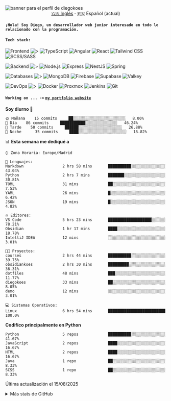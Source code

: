 <picture>
 <source media="(prefers-color-scheme: dark)" srcset="https://i.imgur.com/G5n6xUz.png">
 <source media="(prefers-color-scheme: light)" srcset="https://i.imgur.com/8gLfu4u.png">
 <img alt="banner para el perfil de diegokoes" src="https://i.imgur.com/G5n6xUz.png">
</picture>

<!-- Cambiador de idioma -->
<div align="center">
  <a href="./README.md">🇬🇧 Inglés</a> · <a>🇪🇸 Español (actual)</a>
</div>

#### `¡Hola! Soy Diego, un desarrollador web junior interesado en todo lo relacionado con la programación.`

#### `Tech stack:` 
<!-- Frontend -->
![Frontend   ](https://img.shields.io/badge/Frontend-20232a?style=for-the-badge&logo=terminal&logoColor=white)
![>](https://img.shields.io/badge/%3E-000000?style=for-the-badge&labelColor=000000&color=000000&logoColor=white&labelWidth=20) 
![TypeScript](https://img.shields.io/badge/typescript-3178C6?style=for-the-badge&logo=typescript&logoColor=white)
![Angular](https://img.shields.io/badge/angular-7E22CE?style=for-the-badge&logo=angular&logoColor=white)
![React](https://img.shields.io/badge/react-20232a?style=for-the-badge&logo=react&logoColor=61DAFB)
![Tailwind CSS](https://img.shields.io/badge/tailwindcss-06B6D4?style=for-the-badge&logo=tailwindcss&logoColor=white)
![SCSS/SASS](https://img.shields.io/badge/scss-CC6699?style=for-the-badge&logo=sass&logoColor=white)
<!-- Backend -->
![Backend    ](https://img.shields.io/badge/Backend-20232a?style=for-the-badge&logo=terminal&logoColor=white)
![>](https://img.shields.io/badge/%3E-000000?style=for-the-badge&labelColor=000000&color=000000&logoColor=white&labelWidth=20) 
![Node.js](https://img.shields.io/badge/node.js-339933?style=for-the-badge&logo=nodedotjs&logoColor=white)
![Express](https://img.shields.io/badge/express-000000?style=for-the-badge&logo=express&logoColor=white)
![NestJS](https://img.shields.io/badge/nestjs-E0234E?style=for-the-badge&logo=nestjs&logoColor=white)
![Spring](https://img.shields.io/badge/spring-6DB33F?style=for-the-badge&logo=spring&logoColor=white)
<!-- Databases -->
![Databases  ](https://img.shields.io/badge/BD's-20232a?style=for-the-badge&logo=terminal&logoColor=white)
![>](https://img.shields.io/badge/%3E-000000?style=for-the-badge&labelColor=000000&color=000000&logoColor=white&labelWidth=20) 
![MongoDB](https://img.shields.io/badge/mongodb-4EA94B?style=for-the-badge&logo=mongodb&logoColor=white)
![Firebase](https://img.shields.io/badge/firebase-FFCA28?style=for-the-badge&logo=firebase&logoColor=black)
![Supabase](https://img.shields.io/badge/supabase-3ECF8E?style=for-the-badge&logo=supabase&logoColor=white)
![Valkey](https://img.shields.io/badge/valkey-DC382D?style=for-the-badge&logo=valkey&logoColor=white)
<!-- DevOps -->
![DevOps     ](https://img.shields.io/badge/DevOps-20232a?style=for-the-badge&logo=terminal&logoColor=white)
![>](https://img.shields.io/badge/%3E-000000?style=for-the-badge&labelColor=000000&color=000000&logoColor=white&labelWidth=20) 
![Docker](https://img.shields.io/badge/docker-2496ED?style=for-the-badge&logo=docker&logoColor=white)
![Proxmox](https://img.shields.io/badge/proxmox-e57000?style=for-the-badge&logo=proxmox&logoColor=white)
![Jenkins](https://img.shields.io/badge/jenkins-D24939?style=for-the-badge&logo=jenkins&logoColor=white)
![Git](https://img.shields.io/badge/git-F05032?style=for-the-badge&logo=git&logoColor=white)

#### `Working on ... ->`  [`my portfolio website`](https://github.com/diegokoes/portfolio)


<!--START_SECTION:waka_es-->
**Soy diurno 🐤** 

```text
🌞 Mañana    15 commits     ██░░░░░░░░░░░░░░░░░░░░░░░   8.06% 
🌆 Día    86 commits     ███████████░░░░░░░░░░░░░░   46.24% 
🌃 Tarde    50 commits     ██████░░░░░░░░░░░░░░░░░░░   26.88% 
🌙 Noche      35 commits     ████░░░░░░░░░░░░░░░░░░░░░   18.82%

```


📊 **Esta semana me dediqué a** 

```text
⌚︎ Zona Horaria: Europe/Madrid

💬 Lenguajes: 
Markdown                 2 hrs 58 mins       ██████████░░░░░░░░░░░░░░░   43.04% 
Python                   2 hrs 7 mins        ███████░░░░░░░░░░░░░░░░░░   30.81% 
TOML                     31 mins             ██░░░░░░░░░░░░░░░░░░░░░░░   7.53% 
YAML                     26 mins             █░░░░░░░░░░░░░░░░░░░░░░░░   6.42% 
JSON                     19 mins             █░░░░░░░░░░░░░░░░░░░░░░░░   4.82%

🔥 Editores: 
VS Code                  5 hrs 23 mins       ███████████████████░░░░░░   78.21% 
Obsidian                 1 hr 17 mins        ████░░░░░░░░░░░░░░░░░░░░░   18.78% 
IntelliJ IDEA            12 mins             ░░░░░░░░░░░░░░░░░░░░░░░░░   3.01%

🐱‍💻 Proyectos: 
courses                  2 hrs 44 mins       ██████████░░░░░░░░░░░░░░░   39.75% 
obsidiankoes             2 hrs 30 mins       █████████░░░░░░░░░░░░░░░░   36.31% 
dotfiles                 48 mins             ███░░░░░░░░░░░░░░░░░░░░░░   11.77% 
diegokoes                33 mins             ██░░░░░░░░░░░░░░░░░░░░░░░   8.05% 
demo                     12 mins             ░░░░░░░░░░░░░░░░░░░░░░░░░   3.01%

💻 Sistemas Operativos: 
Linux                    6 hrs 54 mins       █████████████████████████   100.0%

```

**Codifico principalmente en Python** 

```text
Python                   5 repos             ██████████░░░░░░░░░░░░░░░   41.67% 
JavaScript               2 repos             ████░░░░░░░░░░░░░░░░░░░░░   16.67% 
HTML                     2 repos             ████░░░░░░░░░░░░░░░░░░░░░   16.67% 
Java                     1 repo              ██░░░░░░░░░░░░░░░░░░░░░░░   8.33% 
SCSS                     1 repo              ██░░░░░░░░░░░░░░░░░░░░░░░   8.33%

```



 Última actualización el 15/08/2025
<!--END_SECTION:waka_es-->



<details>


<summary>Más stats de GitHub</summary>





<p align="center">


  <img height="50%" width="auto" src="https://github-readme-stats-azure-ten-65.vercel.app/api/top-langs/?username=diegokoes&layout=compact&hide_border=true&theme=dracula&bg_color=00000000&locale=es&langs_count=6&hide=html,tex,css,php&exclude_repo=Pacman-AI">


  <img src="https://github-readme-streak-stats.herokuapp.com?user=diegokoes&theme=dracula&hide_border=true&date_format=j%20M%5B%20Y%5D&locale=es&background=00000000&hide_longest_streak=true" alt="GitHub Streak" />


  <br>

